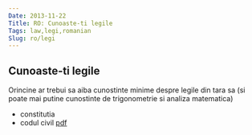```yaml
---
Date: 2013-11-22
Title: RO: Cunoaste-ti legile
Tags: law,legi,romanian
Slug: ro/legi
---
```


## Cunoaste-ti legile

Orincine ar trebui sa aiba cunostinte minime despre legile din tara sa (si poate mai putine cunostinte de trigonometrie si analiza matematica)

- constitutia
- codul civil [pdf](http://www.dsclex.ro/coduri/cod.civil.pdf)
